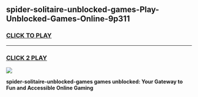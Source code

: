 
## spider-solitaire-unblocked-games-Play-Unblocked-Games-Online-9p311
<h3>
<a href="https://premium76.site?title=spider-solitaire-unblocked-games&ref=24A">CLICK TO PLAY</a></h3>
<hr>

<h3>
<a href="https://premium76.site?title=spider-solitaire-unblocked-games&ref=24A">CLICK 2 PLAY</a>
  
</h3>

<a href="https://premium76.site?title=spider-solitaire-unblocked-games&ref=24A"><img src="https://clearcache.store/games.png"></a>


**spider-solitaire-unblocked-games games unblocked: Your Gateway to Fun and Accessible Online Gaming**
